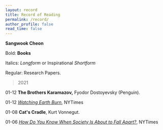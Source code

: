 ```yaml
---
layout: record
title: Record of Reading
permalink: /record/
author_profile: false
read_time: false
---
```


**Sangwook Cheon**

Bold: **Books**

Italics: *Longform* or Inspirational *Shortform*

Regular: Research Papers.

> 2021

01-12 **The Brothers Karamazov,** Fyodor Dostoyevsky (Penguin). 

01-12 [*Watching Earth Burn*](https://www.nytimes.com/2020/12/28/opinion/climate-change-earth.html), NYTimes

01-08 **Cat's Cradle**, Kurt Vonnegut.

01-06 [*How Do You Know When Society Is About to Fall Apart?*](https://www.nytimes.com/2020/11/04/magazine/societal-collapse.html), NYTimes
